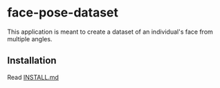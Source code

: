 # face-pose-dataset

This application is meant to create a dataset of an individual's face from multiple angles.

## Installation

Read [INSTALL.md](INSTALL.md)